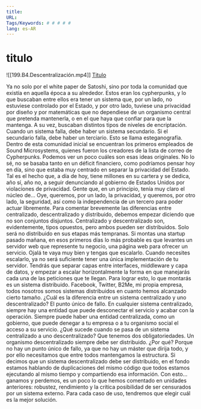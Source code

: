 ```yaml
---
title: 
URL: 
Tags/Keywords: # # # # #
lang: es-AR
---
```

# titulo
![[199.B4.Descentralización.mp4]]
[Titulo](URL)

Ya no solo por el white paper de Satoshi, sino por toda la comunidad que existía en aquella época a su alrededor. Estos eran los cypherpunks, y lo que buscaban entre ellos era tener un sistema que, por un lado, no estuviese controlado por el Estado, y por otro lado, tuviese una privacidad por diseño y por matemáticas que no dependiese de un organismo central que pretenda mantenerla, o en el que haya que confiar para que la mantenga. A su vez, buscaban distintos tipos de niveles de encriptación. Cuando un sistema falla, debe haber un sistema secundario. Si el secundario falla, debe haber un terciario. Esto se llama esteganografía. Dentro de esta comunidad inicial se encuentran los primeros empleados de Sound Microsystems, quienes fueron los creadores de la lista de correo de Cypherpunks. Podemos ver un poco cuáles son esas ideas originales. No lo sé, no se basaba tanto en un déficit financiero, como podríamos pensar hoy en día, sino que estaba muy centrado en separar la privacidad del Estado. Tal es el hecho que, a día de hoy, tiene millones en su cartera y se dedica, año sí, año no, a seguir denunciando al gobierno de Estados Unidos por violaciones de privacidad. Gente que, en un principio, tenía muy claro el núcleo de... Oye, queremos, por un lado, la privacidad, y queremos, por otro lado, la seguridad, así como la independencia de un tercero para poder actuar libremente. Para comentar brevemente las diferencias entre centralizado, descentralizado y distribuido, debemos empezar diciendo que no son conjuntos disjuntos. Centralizado y descentralizado son, evidentemente, tipos opuestos, pero ambos pueden ser distribuidos. Solo será no distribuido en sus etapas más tempranas. Si montas una startup pasado mañana, en esos primeros días lo más probable es que levantes un servidor web que represente tu negocio, una página web para ofrecer un servicio. Ojalá te vaya muy bien y tengas que escalarlo. Cuando necesites escalarlo, ya no será suficiente tener una única implementación de tu servidor. Tendrás que separar capas entre interfaces, middleware y capa de datos, y empezar a escalar horizontalmente la forma en que manejarás cada una de las peticiones que te llegan. Para lograr esto, lo que montarás es un sistema distribuido. Facebook, Twitter, B2Me, mi propia empresa, todos nosotros somos sistemas distribuidos en cuanto hemos alcanzado cierto tamaño. ¿Cuál es la diferencia entre un sistema centralizado y uno descentralizado? El punto único de fallo. En cualquier sistema centralizado, siempre hay una entidad que puede desconectar el servicio y acabar con la operación. Siempre puede haber una entidad centralizada, como un gobierno, que puede denegar a tu empresa o a tu organismo social el acceso a su servicio. ¿Qué sucede cuando se pasa de un sistema centralizado a uno descentralizado? Que tenemos dos obligatoriedades. Un organismo descentralizado siempre debe ser distribuido. ¿Por qué? Porque no hay un punto único de fallo, ya que no hay un máster que dirija todo, y por ello necesitamos que entre todos mantengamos la estructura. Si decimos que un sistema descentralizado debe ser distribuido, en el fondo estamos hablando de duplicaciones del mismo código que todos estamos ejecutando al mismo tiempo y compartiendo esa información. Con esto... ganamos y perdemos, es un poco lo que hemos comentado en unidades anteriores: robustez, rendimiento y la crítica posibilidad de ser censurados por un sistema externo. Para cada caso de uso, tendremos que elegir cuál es la mejor solución.